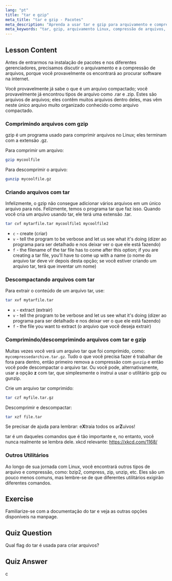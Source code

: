 ```yaml
---
lang: "pt"
title: "tar e gzip"
meta_title: "tar e gzip - Pacotes"
meta_description: "Aprenda a usar tar e gzip para arquivamento e compressão de arquivos no Linux. Entenda os comandos para criar, extrair e comprimir arquivos. Comece com este guia para iniciantes!"
meta_keywords: "tar, gzip, arquivamento Linux, compressão de arquivos, comando tar, comando gzip, tutorial Linux, Linux para iniciantes"
---
```


## Lesson Content

Antes de entrarmos na instalação de pacotes e nos diferentes gerenciadores, precisamos discutir o arquivamento e a compressão de arquivos, porque você provavelmente os encontrará ao procurar software na internet.

Você provavelmente já sabe o que é um arquivo compactado; você provavelmente já encontrou tipos de arquivo como .rar e .zip. Estes são arquivos de arquivos; eles contêm muitos arquivos dentro deles, mas vêm neste único arquivo muito organizado conhecido como arquivo compactado.

### Comprimindo arquivos com gzip

gzip é um programa usado para comprimir arquivos no Linux; eles terminam com a extensão .gz.

Para comprimir um arquivo:

```bash
gzip mycoolfile
```

Para descomprimir o arquivo:

```bash
gunzip mycoolfile.gz
```

### Criando arquivos com tar

Infelizmente, o gzip não consegue adicionar vários arquivos em um único arquivo para nós. Felizmente, temos o programa tar que faz isso. Quando você cria um arquivo usando tar, ele terá uma extensão .tar.

```bash
tar cvf mytarfile.tar mycoolfile1 mycoolfile2
```

- `c` - create (criar)
- `v` - tell the program to be verbose and let us see what it's doing (dizer ao programa para ser detalhado e nos deixar ver o que ele está fazendo)
- `f` - the filename of the tar file has to come after this option; if you are creating a tar file, you'll have to come up with a name (o nome do arquivo tar deve vir depois desta opção; se você estiver criando um arquivo tar, terá que inventar um nome)

### Descompactando arquivos com tar

Para extrair o conteúdo de um arquivo tar, use:

```bash
tar xvf mytarfile.tar
```

- `x` - extract (extrair)
- `v` - tell the program to be verbose and let us see what it's doing (dizer ao programa para ser detalhado e nos deixar ver o que ele está fazendo)
- `f` - the file you want to extract (o arquivo que você deseja extrair)

### Comprimindo/descomprimindo arquivos com tar e gzip

Muitas vezes você verá um arquivo tar que foi comprimido, como: `mycompressedarchive.tar.gz`. Tudo o que você precisa fazer é trabalhar de fora para dentro, então primeiro remova a compressão com `gunzip` e então você pode descompactar o arquivo tar. Ou você pode, alternativamente, usar a opção **z** com tar, que simplesmente o instrui a usar o utilitário gzip ou gunzip.

Crie um arquivo tar comprimido:

```bash
tar czf myfile.tar.gz
```

Descomprimir e descompactar:

```bash
tar xzf file.tar
```

Se precisar de ajuda para lembrar: e**X**traia todos os ar**Z**uivos!

tar é um daqueles comandos que é tão importante e, no entanto, você nunca realmente se lembra dele. xkcd relevante: <https://xkcd.com/1168/>

### Outros Utilitários

Ao longo de sua jornada com Linux, você encontrará outros tipos de arquivo e compressão, como: bzip2, compress, zip, unzip, etc. Eles são um pouco menos comuns, mas lembre-se de que diferentes utilitários exigirão diferentes comandos.

## Exercise

Familiarize-se com a documentação do tar e veja as outras opções disponíveis na manpage.

## Quiz Question

Qual flag do tar é usada para criar arquivos?

## Quiz Answer

c
